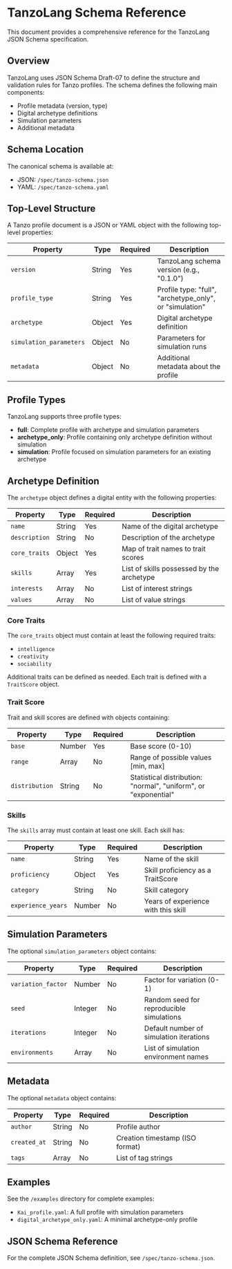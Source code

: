 # TanzoLang Schema Reference

This document provides a comprehensive reference for the TanzoLang JSON Schema specification.

## Overview

TanzoLang uses JSON Schema Draft-07 to define the structure and validation rules for Tanzo profiles. The schema defines the following main components:

- Profile metadata (version, type)
- Digital archetype definitions
- Simulation parameters
- Additional metadata

## Schema Location

The canonical schema is available at:

- JSON: `/spec/tanzo-schema.json`
- YAML: `/spec/tanzo-schema.yaml`

## Top-Level Structure

A Tanzo profile document is a JSON or YAML object with the following top-level properties:

| Property | Type | Required | Description |
|----------|------|----------|-------------|
| `version` | String | Yes | TanzoLang schema version (e.g., "0.1.0") |
| `profile_type` | String | Yes | Profile type: "full", "archetype_only", or "simulation" |
| `archetype` | Object | Yes | Digital archetype definition |
| `simulation_parameters` | Object | No | Parameters for simulation runs |
| `metadata` | Object | No | Additional metadata about the profile |

## Profile Types

TanzoLang supports three profile types:

- **full**: Complete profile with archetype and simulation parameters
- **archetype_only**: Profile containing only archetype definition without simulation
- **simulation**: Profile focused on simulation parameters for an existing archetype

## Archetype Definition

The `archetype` object defines a digital entity with the following properties:

| Property | Type | Required | Description |
|----------|------|----------|-------------|
| `name` | String | Yes | Name of the digital archetype |
| `description` | String | No | Description of the archetype |
| `core_traits` | Object | Yes | Map of trait names to trait scores |
| `skills` | Array | Yes | List of skills possessed by the archetype |
| `interests` | Array | No | List of interest strings |
| `values` | Array | No | List of value strings |

### Core Traits

The `core_traits` object must contain at least the following required traits:

- `intelligence`
- `creativity`
- `sociability`

Additional traits can be defined as needed. Each trait is defined with a `TraitScore` object.

### Trait Score

Trait and skill scores are defined with objects containing:

| Property | Type | Required | Description |
|----------|------|----------|-------------|
| `base` | Number | Yes | Base score (0-10) |
| `range` | Array | No | Range of possible values [min, max] |
| `distribution` | String | No | Statistical distribution: "normal", "uniform", or "exponential" |

### Skills

The `skills` array must contain at least one skill. Each skill has:

| Property | Type | Required | Description |
|----------|------|----------|-------------|
| `name` | String | Yes | Name of the skill |
| `proficiency` | Object | Yes | Skill proficiency as a TraitScore |
| `category` | String | No | Skill category |
| `experience_years` | Number | No | Years of experience with this skill |

## Simulation Parameters

The optional `simulation_parameters` object contains:

| Property | Type | Required | Description |
|----------|------|----------|-------------|
| `variation_factor` | Number | No | Factor for variation (0-1) |
| `seed` | Integer | No | Random seed for reproducible simulations |
| `iterations` | Integer | No | Default number of simulation iterations |
| `environments` | Array | No | List of simulation environment names |

## Metadata

The optional `metadata` object contains:

| Property | Type | Required | Description |
|----------|------|----------|-------------|
| `author` | String | No | Profile author |
| `created_at` | String | No | Creation timestamp (ISO format) |
| `tags` | Array | No | List of tag strings |

## Examples

See the `/examples` directory for complete examples:

- `Kai_profile.yaml`: A full profile with simulation parameters
- `digital_archetype_only.yaml`: A minimal archetype-only profile

## JSON Schema Reference

For the complete JSON Schema definition, see `/spec/tanzo-schema.json`.
